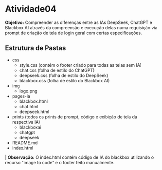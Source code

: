 # Atividade04
**Objetivo:** Compreender as diferenças entre as IAs DeepSeek, ChatGPT e Blackbox AI através da compreensão e execução delas numa requisição via prompt de criação de tela de login geral com certas especificações. 

## Estrutura de Pastas
- css
  - style.css (contém o footer criado para todas as telas sem IA)
  - chat.css (folha de estilo do ChatGPT)
  - deepseek.css (folha de estilo do DeepSeek)
  - blackbox.css (folha de estilo do Blackbox AI) 
- img
  - logo.png
- pages-ia
  - blackbox.html
  - chat.html
  - deepseek.html
- prints (todos os prints de prompt, código e exibição de tela da respectiva IA)
  - blackboxai 
  - chatgpt
  - deepseek
- README.md
- index.html

| **Observação:** O index.html contém código de IA do blackbox utilizando o recurso "image to code" e o footer feito manualmente.


